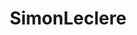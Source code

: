 ---
title: SimonLeclere
github: https://github.com/SimonLeclere
mode: dark
transition: 1s
score: 86.6
archetype:
- Game
---